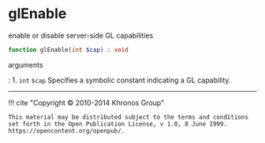 # glEnable
enable or disable server-side GL capabilities

```php
function glEnable(int $cap) : void
```



arguments

:    1. `int` `$cap` Specifies a symbolic constant indicating a GL capability.



---
     

!!! cite "Copyright © 2010-2014 Khronos Group"

    This material may be distributed subject to the terms and conditions set forth in the Open Publication License, v 1.0, 8 June 1999. https://opencontent.org/openpub/.